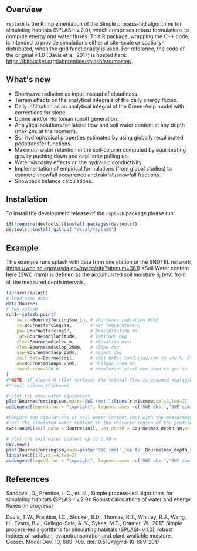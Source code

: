 ## Overview

`rsplash` is the R implementation of the Simple process-led algorithms for simulating habitats (SPLASH v.2.0), which comprises robust formulations to compute energy and water fluxes. This R package, wrapping the C++ code, is intended to provide simulations either at site-scale or spatially-distributed, when the grid functionality is used. For reference, the code of the original v.1.0  (Davis et a., 2017) is hosted here: https://bitbucket.org/labprentice/splash/src/master/.

## What's new
- Shortwave radiation as input instead of cloudiness.
- Terrain effects on the analytical integrals of the daily energy fluxes.
- Daily infiltration as an analytical integral of the Green-Amp model with corrections for slope.
- Dunne and/or Hortonian runoff generation.
- Analytical solutions for lateral flow and soil water content at any depth (max 2m. at the moment).
- Soil hydrophysical properties estimated by using globally recalibrated pedotransfer functions.
- Maximum water retention in the soil-column computed by equilibrating gravity pushing down and capillarity pulling up.
- Water viscosity effects on the hydraulic conductivity.
- Implementation of empirical formulations (from global studies) to estimate snowfall occurrence and rainfall/snowfall fractions.
- Snowpack balance calculations.

## Installation
To install the development release  of the `rsplash` package please run: 
```r
if(!require(devtools)){install.packages(devtools)}
devtools::install_github( "dsval/rsplash")
```
## Example
This example runs splash with data from one station of the SNOTEL network (https://wcc.sc.egov.usda.gov/nwcc/site?sitenum=361)
*Soil Water content here (SWC (mm)) is defined as the accumulated soil moisture &theta;<sub>i</sub> (v/v) from all the measured depth intervals.
```r
library(rsplash)
# load some data
data(Bourne)
# run splash
run1<-splash.point(
	sw_in=Bourne$forcing$sw_in,	# shortwave radiation W/m2
	tc=Bourne$forcing$Ta,		# air temperature C
	pn= Bourne$forcing$P,		# precipitation mm
	lat=Bourne$md$latitude,		# latitude deg
	elev=Bourne$md$elev_m,		# elevation masl
	slop=Bourne$md$slop_250m,	# slope deg
	asp=Bourne$md$asp_250m,		# aspect deg
	soil_data=Bourne$soil, 		# soil data: sand,clay,som in w/w %. Gravel v/v %, bulk density g/cm3, and depth to the bedrock (m)**
	Au=Bourne$md$Aups_250m,		# upslope area m2
	resolution=250.0  			# resolution pixel dem used to get Au
)
#*NOTE: if slop=0.0 (flat surface) the lateral flow is assumed negligible, so: asp,Au and resolution can be ommitted, it won't affect the calculations since all the fluxes are assumed vertical.
#**Soil column thickness

# plot the snow water equivalent
plot(Bourne$forcing$swe,main='SWE (mm)');lines(run1$snow,col=2,lwd=2)
addLegend(legend.loc = "topright", legend.names =c('SWE obs.','SWE sim.'),col=c(1,2),lty=rep(1,2), lwd=rep(2,2))

#Compare the simulations of soil water content (mm) with the measurements taken up to Bourne$max_depth_sm (0.49 m):
# get the simulated water content in the measured region of the profile
swc<-unSWC(soil_data = Bourne$soil, uns_depth = Bourne$max_depth_sm,wn = run1$wn)

# plot the soil water content up to 0.49 m
dev.new()
plot(Bourne$forcing$sm,main=paste('SWC (mm)','up to',Bourne$max_depth_sm,'m'))
lines(swc[[1]],col=4,lwd=2)
addLegend(legend.loc = "topright", legend.names =c('SWC obs.','SWC sim.'),col=c(1,4),lty=rep(1,2), lwd=rep(2,2))

```

## References

Sandoval, D., Prentice, I. C., et. al., Simple process-led algorithms for simulating habitats (SPLASH v.2.0): Robust calculations of water and energy fluxes (in progress)

Davis, T.W., Prentice, I.C., Stocker, B.D., Thomas, R.T., Whitley, R.J., Wang, H., Evans, B.J., Gallego-Sala, A. V., Sykes, M.T., Cramer, W., 2017. Simple process-led algorithms for simulating habitats (SPLASH v.1.0): robust indices of radiation, evapotranspiration and plant-available moisture. Geosci. Model Dev. 10, 689–708. doi:10.5194/gmd-10-689-2017
